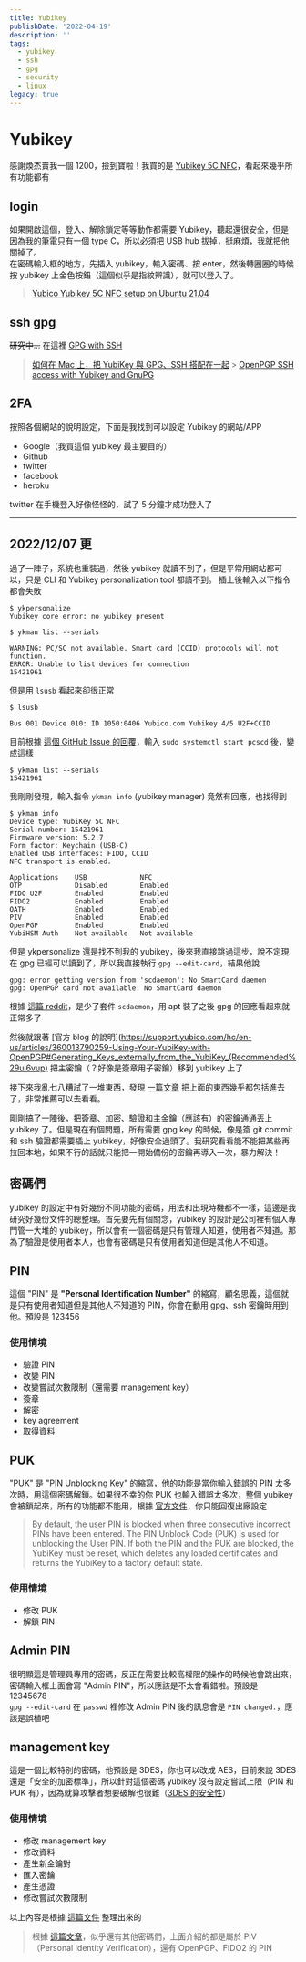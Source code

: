 ```yaml
---
title: Yubikey
publishDate: '2022-04-19'
description: ''
tags:
  - yubikey
  - ssh
  - gpg
  - security
  - linux
legacy: true
---
```


# Yubikey

感謝煥杰賣我一個 1200，撿到寶啦！我買的是 [Yubikey 5C NFC](https://www.yubico.com/tw/product/yubikey-5c-nfc/)，看起來幾乎所有功能都有

## login

如果開啟這個，登入、解除鎖定等等動作都需要 Yubikey，聽起還很安全，但是因為我的筆電只有一個 type C，所以必須把 USB hub 拔掉，挺麻煩，我就把他關掉了。  
在密碼輸入框的地方，先插入 yubikey，輸入密碼、按 enter，然後轉圈圈的時候按 yubikey 上金色按鈕（這個似乎是指紋辨識），就可以登入了。

> [Yubico Yubikey 5C NFC setup on Ubuntu 21.04](https://oscfr.com/blog/tech/yubico-yubikey-5c-nfc-setup-on-ubuntu-2104/)

## ssh gpg

~~研究中...~~
在這裡 [GPG with SSH](/posts/linux/gpg-with-ssh)

> [如何在 Mac 上，把 YubiKey 與 GPG、SSH 搭配在一起](https://medium.com/@SSWilsonKao/%E5%A6%82%E4%BD%95%E5%9C%A8-mac-%E4%B8%8A-%E6%8A%8A-yubikey-%E8%88%87-gpg-ssh-%E6%90%AD%E9%85%8D%E5%9C%A8%E4%B8%80%E8%B5%B7-5f842d20ad6a) > [OpenPGP SSH access with Yubikey and GnuPG](https://gist.github.com/artizirk/d09ce3570021b0f65469cb450bee5e29)

## 2FA

按照各個網站的說明設定，下面是我找到可以設定 Yubikey 的網站/APP

-   Google（我買這個 yubikey 最主要目的）
-   Github
-   twitter
-   facebook
-   heroku

twitter 在手機登入好像怪怪的，試了 5 分鐘才成功登入了

---

## 2022/12/07 更

過了一陣子，系統也重裝過，然後 yubikey 就讀不到了，但是平常用網站都可以，只是 CLI 和 Yubikey personalization tool 都讀不到。
插上後輸入以下指令都會失敗

```
$ ykpersonalize
Yubikey core error: no yubikey present

$ ykman list --serials

WARNING: PC/SC not available. Smart card (CCID) protocols will not function.
ERROR: Unable to list devices for connection
15421961
```

但是用 `lsusb` 看起來卻很正常

```
$ lsusb

Bus 001 Device 010: ID 1050:0406 Yubico.com Yubikey 4/5 U2F+CCID
```

目前根據 [這個 GitHub Issue 的回覆](https://github.com/Yubico/yubioath-flutter/issues/786#issuecomment-1063656957)，輸入 `sudo systemctl start pcscd` 後，變成這樣

```
$ ykman list --serials
15421961
```

我剛剛發現，輸入指令 `ykman info` (yubikey manager) 竟然有回應，也找得到

```
$ ykman info
Device type: YubiKey 5C NFC
Serial number: 15421961
Firmware version: 5.2.7
Form factor: Keychain (USB-C)
Enabled USB interfaces: FIDO, CCID
NFC transport is enabled.

Applications    USB             NFC
OTP             Disabled        Enabled
FIDO U2F        Enabled         Enabled
FIDO2           Enabled         Enabled
OATH            Enabled         Enabled
PIV             Enabled         Enabled
OpenPGP         Enabled         Enabled
YubiHSM Auth    Not available   Not available
```

但是 ykpersonalize 還是找不到我的 yubikey，後來我直接跳過這步，說不定現在 gpg 已經可以讀到了，所以我直接執行 `gpg --edit-card`，結果他說

```
gpg: error getting version from 'scdaemon': No SmartCard daemon
gpg: OpenPGP card not available: No SmartCard daemon
```

根據 [這篇 reddit](https://www.reddit.com/r/yubikey/comments/lbl4nn/having_some_trouble_with_gpg_and_yubikey/)，是少了套件 `scdaemon`，用 apt 裝了之後 gpg 的回應看起來就正常多了

然後就跟著 [官方 blog 的說明](https://support.yubico.com/hc/en-us/articles/360013790259-Using-Your-YubiKey-with-OpenPGP#Generating_Keys_externally_from_the_YubiKey_(Recommended%29ui6vup) 把主密鑰（？好像是簽章用子密鑰）移到 yubikey 上了

接下來我亂七八糟試了一堆東西，發現 [一篇文章](https://developer.okta.com/blog/2021/07/07/developers-guide-to-gpg) 把上面的東西幾乎都包括進去了，非常推薦可以去看看。

剛剛搞了一陣後，把簽章、加密、驗證和主金鑰（應該有）的密鑰通通丟上 yubikey 了。但是現在有個問題，所有需要 gpg key 的時候，像是簽 git commit 和 ssh 驗證都需要插上 yubikey，好像安全過頭了。我研究看看能不能把某些再拉回本地，如果不行的話就只能把一開始備份的密鑰再導入一次，暴力解決！

## 密碼們

yubikey 的設定中有好幾份不同功能的密碼，用法和出現時機都不一樣，這邊是我研究好幾份文件的總整理。首先要先有個關念，yubikey 的設計是公司裡有個人專門管一大堆的 yubikey，所以會有一個密碼是只有管理人知道，使用者不知道。那為了驗證是使用者本人，也會有密碼是只有使用者知道但是其他人不知道。

## PIN

這個 "PIN" 是 **"Personal Identification Number"** 的縮寫，顧名思義，這個就是只有使用者知道但是其他人不知道的 PIN，你會在動用 gpg、ssh 密鑰時用到他。預設是 123456

### 使用情境

-   驗證 PIN
-   改變 PIN
-   改變嘗試次數限制（還需要 management key）
-   簽章
-   解密
-   key agreement
-   取得資料

## PUK

"PUK" 是 "PIN Unblocking Key" 的縮寫，他的功能是當你輸入錯誤的 PIN 太多次時，用這個密碼解鎖。如果很不幸的你 PUK 也輸入錯誤太多次，整個 yubikey 會被鎖起來，所有的功能都不能用，根據 [官方文件](https://support.yubico.com/hc/en-us/articles/360015654100-YubiKey-PIN-and-PUK-User-Management-on-Windows)，你只能回復出廠設定

> By default, the user PIN is blocked when three consecutive incorrect PINs have been entered. The PIN Unblock Code (PUK) is used for unblocking the User PIN. If both the PIN and the PUK are blocked, the YubiKey must be reset, which deletes any loaded certificates and returns the YubiKey to a factory default state.

### 使用情境

-   修改 PUK
-   解鎖 PIN

## Admin PIN

很明顯這是管理員專用的密碼，反正在需要比較高權限的操作的時候他會跳出來，密碼輸入框上面會寫 "Admin PIN"，所以應該是不太會看錯啦。預設是 12345678  
`gpg --edit-card` 在 `passwd` 裡修改 Admin PIN 後的訊息會是 `PIN changed.`，應該是誤植吧

## management key

這是一個比較特別的密碼，他預設是 3DES，你也可以改成 AES，目前來說 3DES 還是「安全的加密標準」，所以針對這個密碼 yubikey 沒有設定嘗試上限（PIN 和 PUK 有），因為就算攻擊者想要破解也很難（[3DES 的安全性](https://zh.wikipedia.org/wiki/3DES#%E5%AE%89%E5%85%A8%E6%80%A7)）

### 使用情境

-   修改 management key
-   修改資料
-   產生新金鑰對
-   匯入密鑰
-   產生憑證
-   修改嘗試次數限制

以上內容是根據 [這篇文件](https://docs.yubico.com/yesdk/users-manual/application-piv/pin-puk-mgmt-key.html) 整理出來的

> 根據 [這篇文章](https://developers.yubico.com/yubikey-piv-manager/PIN_and_Management_Key.html)，似乎還有其他密碼們，上面介紹的都是屬於 PIV（Personal Identity Verification），還有 OpenPGP、FIDO2 的 PIN
